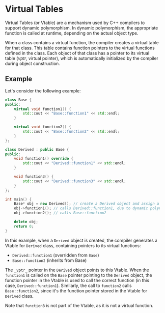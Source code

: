 # Virtual Tables

Virtual Tables (or Vtable) are a mechanism used by C++ compilers to support dynamic polymorphism. In dynamic polymorphism, the appropriate function is called at runtime, depending on the actual object type.

When a class contains a virtual function, the compiler creates a virtual table for that class. This table contains function pointers to the virtual functions defined in the class. Each object of that class has a pointer to its virtual table (_vptr_, virtual pointer), which is automatically initialized by the compiler during object construction.

## Example

Let's consider the following example:

```cpp
class Base {
public:
    virtual void function1() {
        std::cout << "Base::function1" << std::endl;
    }

    virtual void function2() {
        std::cout << "Base::function2" << std::endl;
    }
};

class Derived : public Base {
public:
    void function1() override {
        std::cout << "Derived::function1" << std::endl;
    }

    void function3() {
        std::cout << "Derived::function3" << std::endl;
    }
};

int main() {
    Base* obj = new Derived(); // create a Derived object and assign a pointer of type Base*
    obj->function1(); // calls Derived::function1, due to dynamic polymorphism
    obj->function2(); // calls Base::function2

    delete obj;
    return 0;
}
```

In this example, when a `Derived` object is created, the compiler generates a Vtable for `Derived` class, containing pointers to its virtual functions:

- `Derived::function1` (overridden from `Base`)
- `Base::function2` (inherits from Base)

The `_vptr_` pointer in the `Derived` object points to this Vtable. When the `function1` is called on the `Base` pointer pointing to the `Derived` object, the function pointer in the Vtable is used to call the correct function (in this case, `Derived::function1`). Similarly, the call to `function2` calls `Base::function2`, since it's the function pointer stored in the Vtable for `Derived` class.

Note that `function3` is not part of the Vtable, as it is not a virtual function.